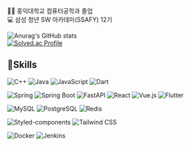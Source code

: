 
👩‍🎓 홍익대학교 컴퓨터공학과 졸업</br>
💻 삼성 청년 SW 아카데미(SSAFY) 12기</br>

![Anurag's GitHub stats](https://github-readme-stats.vercel.app/api?username=mint130&show_icons=true) </br>
[![Solved.ac Profile](http://mazassumnida.wtf/api/v2/generate_badge?boj=mintminju130)](https://solved.ac/mintminju130/)

## 💪Skills
![C++](https://img.shields.io/badge/C++-00599C.svg?&style=for-the-badge&logo=C++&logoColor=white)
![Java](https://img.shields.io/badge/Java-007396.svg?&style=for-the-badge&logo=Java&logoColor=white)
![JavaScript](https://img.shields.io/badge/JavaScript-F7DF1E.svg?&style=for-the-badge&logoColor=white)
![Dart](https://img.shields.io/badge/Dart-0175C2.svg?&style=for-the-badge&logoColor=white)

![Spring](https://img.shields.io/badge/Spring-6DB33F.svg?&style=for-the-badge&logo=Spring&logoColor=white)
![Spring Boot](https://img.shields.io/badge/Spring%20Boot-6DB33F.svg?&style=for-the-badge&logo=Spring%20Boot&logoColor=white)
![FastAPI](https://img.shields.io/badge/fastapi-009688.svg?&style=for-the-badge&logo=fastapi&logoColor=white)
![React](https://img.shields.io/badge/React-61DAFB.svg?&style=for-the-badge&logo=React&logoColor=white)
![Vue.js](https://img.shields.io/badge/Vue.js-4FC08D.svg?&style=for-the-badge&logo=Vue.js&logoColor=white)
![Flutter](https://img.shields.io/badge/Flutter-02569B.svg?&style=for-the-badge&logo=Flutter&logoColor=white)

![MySQL](https://img.shields.io/badge/Mysql-4479A1.svg?&style=for-the-badge&logo=MySQL&logoColor=white)
![PostgreSQL](https://img.shields.io/badge/postgresql-4169E1.svg?&style=for-the-badge&logo=postgresql&logoColor=white)
![Redis](https://img.shields.io/badge/redis-FF4438.svg?&style=for-the-badge&logo=redis&logoColor=white)

![Styled-components](https://img.shields.io/badge/styled%20components-DB7093.svg?&style=for-the-badge&logo=styled%20components&logoColor=white)
![Tailwind CSS](https://img.shields.io/badge/Tailwind%20CSS-06B6D4.svg?&style=for-the-badge&logo=Tailwind%20CSS&logoColor=white)

![Docker](https://img.shields.io/badge/Docker-2496ED.svg?&style=for-the-badge&logo=Docker&logoColor=white)
![Jenkins](https://img.shields.io/badge/Jenkins-D24939.svg?&style=for-the-badge&logo=jenkins&logoColor=white)
